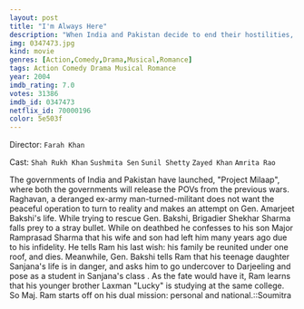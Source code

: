 ```yaml
---
layout: post
title: "I'm Always Here"
description: "When India and Pakistan decide to end their hostilities, there is one army person in India who is unhappy, because of his son's death in the Indo-Pak war. He decides to launch terror attacks and bring an end to peace, and for this purpose he shoots and gravelly injures an Indian army officer. After the death of this officer, Raghavan then decides to do away with the army officer's daughter, Sanjana, who is studying in hostel. Raghavan and his men descend on the hostel and hold over 100 students hostage. There is only one student who can save them,.."
img: 0347473.jpg
kind: movie
genres: [Action,Comedy,Drama,Musical,Romance]
tags: Action Comedy Drama Musical Romance 
year: 2004
imdb_rating: 7.0
votes: 31386
imdb_id: 0347473
netflix_id: 70000196
color: 5e503f
---
```

Director: `Farah Khan`  

Cast: `Shah Rukh Khan` `Sushmita Sen` `Sunil Shetty` `Zayed Khan` `Amrita Rao` 

The governments of India and Pakistan have launched, "Project Milaap", where both the governments will release the POVs from the previous wars. Raghavan, a deranged ex-army man-turned-militant does not want the peaceful operation to turn to reality and makes an attempt on Gen. Amarjeet Bakshi's life. While trying to rescue Gen. Bakshi, Brigadier Shekhar Sharma falls prey to a stray bullet. While on deathbed he confesses to his son Major Ramprasad Sharma that his wife and son had left him many years ago due to his infidelity. He tells Ram his last wish: his family be reunited under one roof, and dies. Meanwhile, Gen. Bakshi tells Ram that his teenage daughter Sanjana's life is in danger, and asks him to go undercover to Darjeeling and pose as a student in Sanjana's class . As the fate would have it, Ram learns that his younger brother Laxman "Lucky" is studying at the same college. So Maj. Ram starts off on his dual mission: personal and national.::Soumitra